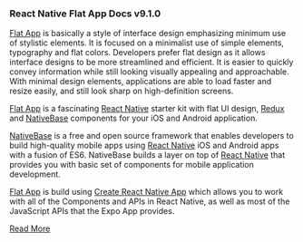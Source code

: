 ### React Native Flat App Docs v9.1.0

[Flat App](https://market.nativebase.io/view/react-native-flat-app-theme) is basically a style of interface design emphasizing minimum use of stylistic elements. It is focused on a minimalist use of simple elements, typography and flat colors. Developers prefer flat design as it allows interface designs to be more streamlined and efficient. It is easier to quickly convey information while still looking visually appealing and approachable. With minimal design elements, applications are able to load faster and resize easily, and still look sharp on high-definition screens.

[Flat App](https://market.nativebase.io/view/react-native-flat-app-theme) is a fascinating [React Native](https://github.com/facebook/react-native) starter kit with flat UI design, [Redux](https://github.com/reactjs/react-redux) and [NativeBase](http://nativebase.io/) components for your iOS and Android application.

[NativeBase](http://nativebase.io/) is a free and open source framework that enables developers to build high-quality mobile apps using [React Native](https://github.com/facebook/react-native) iOS and Android apps with a fusion of ES6. NativeBase builds a layer on top of [React Native](https://github.com/facebook/react-native) that provides you with basic set of components for mobile application development.

[Flat App](https://market.nativebase.io/view/react-native-flat-app-theme) is build using [Create React Native App](https://github.com/react-community/create-react-native-app) which allows you to work with all of the Components and APIs in React Native, as well as most of the JavaScript APIs that the Expo App provides.

[Read More](https://docs.market.nativebase.io/react-native-flat-app-ui/)
